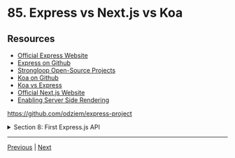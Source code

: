 # 85. Express vs Next.js vs Koa

## Resources

- [Official Express Website](https://expressjs.com/)
- [Express on Github](https://github.com/expressjs/express)
- [Strongloop Open-Source Projects](https://strongloop.com/projects/)
- [Koa on Github](https://github.com/koajs/koa)
- [Koa vs Express](https://github.com/koajs/koa/blob/master/docs/koa-vs-express.md)
- [Official Next.js Website](https://nextjs.org/)
- [Enabling Server Side Rendering](https://blog.logrocket.com/improve-app-performance-react-server-side-rendering/)

https://github.com/odziem/express-project


<details>
  <summary> Section 8: First Express.js API </summary>

  - [Codebase: express-project](../src/8_express-project/)

</details>

---

[Previous](./84_Introduction-to-Express.md) | [Next](./86_Route-Parameters.md)